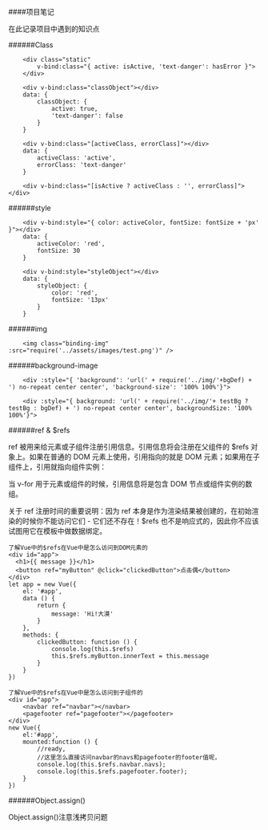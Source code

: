 ####项目笔记

<p>在此记录项目中遇到的知识点</p>

######Class

```
    <div class="static"
        v-bind:class="{ active: isActive, 'text-danger': hasError }">
    </div>
```

```
    <div v-bind:class="classObject"></div>
    data: {
        classObject: {
            active: true,
            'text-danger': false
        }
    }
```

```
    <div v-bind:class="[activeClass, errorClass]"></div>
    data: {
        activeClass: 'active',
        errorClass: 'text-danger'
    }
```

```
    <div v-bind:class="[isActive ? activeClass : '', errorClass]"></div>
```

######style

```
    <div v-bind:style="{ color: activeColor, fontSize: fontSize + 'px' }"></div>
    data: {
        activeColor: 'red',
        fontSize: 30
    }
```

```
    <div v-bind:style="styleObject"></div>
    data: {
        styleObject: {
            color: 'red',
            fontSize: '13px'
        }
    }
```

######img

```
    <img class="binding-img" :src="require('../assets/images/test.png')" />
```

######background-image

```
    <div :style="{ 'background': 'url(' + require('../img/'+bgDef) + ') no-repeat center center', 'background-size': '100% 100%'}">
```

```
    <div :style="{ background: 'url(' + require('../img/'+ testBg ? testBg : bgDef) + ') no-repeat center center', backgroundSize: '100% 100%'}">
```

######ref & \$refs

<p>
ref 被用来给元素或子组件注册引用信息。引用信息将会注册在父组件的 $refs 对象上。如果在普通的 DOM 元素上使用，引用指向的就是 DOM 元素；如果用在子组件上，引用就指向组件实例：
</p>
<p>
当 v-for 用于元素或组件的时候，引用信息将是包含 DOM 节点或组件实例的数组。
</p>
<p>
关于 ref 注册时间的重要说明：因为 ref 本身是作为渲染结果被创建的，在初始渲染的时候你不能访问它们 - 它们还不存在！$refs 也不是响应式的，因此你不应该试图用它在模板中做数据绑定。
</p>

```
了解Vue中的$refs在Vue中是怎么访问到DOM元素的
<div id="app">
  <h1>{{ message }}</h1>
  <button ref="myButton" @click="clickedButton">点击偶</button>
</div>
let app = new Vue({
    el: '#app',
    data () {
        return {
            message: 'Hi!大漠'
        }
    },
    methods: {
        clickedButton: function () {
            console.log(this.$refs)
            this.$refs.myButton.innerText = this.message
        }
    }
})
```

```
了解Vue中的$refs在Vue中是怎么访问到子组件的
<div id="app">
    <navbar ref="navbar"></navbar>
    <pagefooter ref="pagefooter"></pagefooter>
</div>
new Vue({
    el:'#app',
    mounted:function () {
        //ready,
        //这里怎么直接访问navbar的navs和pagefooter的footer值呢，
        console.log(this.$refs.navbar.navs);
        console.log(this.$refs.pagefooter.footer);
    }
})
```

######Object.assign()

<p>Object.assign()注意浅拷贝问题</p>
